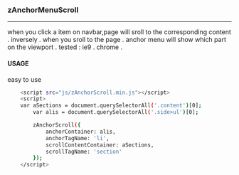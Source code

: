 ### zAnchorMenuScroll
***

when you click a item on navbar,page will sroll to the corresponding content . inversely . when you sroll to the page . anchor menu will show which part on the viewport .
tested : ie9 . chrome .

#### USAGE
easy to use

```bash
    <script src="js/zAnchorScroll.min.js"></script>
    <script>
    var aSections = document.querySelectorAll('.content')[0];
        var alis = document.querySelectorAll('.side>ul')[0];

        zAnchorScroll({
            anchorContainer: alis,
            anchorTagName: 'li',
            scrollContentContainer: aSections,
            scrollTagName: 'section'
        });
    </script>
```
